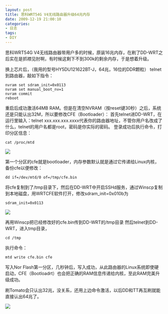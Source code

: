 ```yaml
---
layout: post
title: 思科WRT54G V4无线路由器升级64兆内存
date: 2009-12-19 21:00:10
categories:
- 日志
tags:
- DIY
---
```


思科WRT54G V4无线路由器带用户多的时候，原装16兆内存，在刷了DD-WRT之后实在是抓襟见肘啊，有时候这剩下不到300k的剩余内存，于是想着升级。

换上芯片后，（我用的型号HY5DU121622BT-J，64兆，16位的DDR颗粒）
telnet到路由器，敲如下指令：

    nvram set sdram_init=0x0113
    nvram set manual_boot_nv=1
    nvram commit
    reboot

重启后成功激活64MB RAM。但是在清空NVRAM（按reset键30秒）之后，系统还是只能认出32M，所以要修改CFE（Bootloader）：
首先telnet进DD-WRT，在运行里输入：telnet xxx.xxx.xxx.xxxx代表你的路由器地址，不管你用户名改成了什么，telnet的用户名都是root，密码是你实际的密码。
登录成功后执行命令，打印分区信息： 

    cat /proc/mtd

![](https://github.com/bh3nvn/bh3nvn.github.io/raw/master/image/2009-12-19-01.jpg)    

第一个分区的cfe就是bootloader，内存参数默认就是通过它传递给Linux内核，备份cfe以便修改：

    dd if=/dev/mtd/0 of=/tmp/cfe.bin

将cfe复制到了/tmp目录下，然后在DD-WRT中开启SSHd服务，通过Winscp复制到本地磁盘，用WRTCFE软件打开，修改sdram_init=0x010b为

    sdram_init=0x0113

![](https://github.com/bh3nvn/bh3nvn.github.io/raw/master/image/2009-12-19-02.jpg)    

再用Winscp把已经修改好的cfe.bin传到DD-WRT的/tmp目录
然后telnet到DD-WRT，进入tmp目录，

    cd /tmp

执行命令：  

    mtd write cfe.bin cfe

写入Nor Flash第一分区，几秒钟后，写入成功，从此路由器的Linux系统即使硬启动，CFE（Bootloadrt）也会把正确的RAM信息传递给内核，至此RAM完美升级成功。

刷Tomato会只认出32兆，没关系，还用上边命令激活，以后DD和TT再互刷就能直接认出64兆了。

![](https://github.com/bh3nvn/bh3nvn.github.io/raw/master/image/2009-12-19-03.jpg)    
